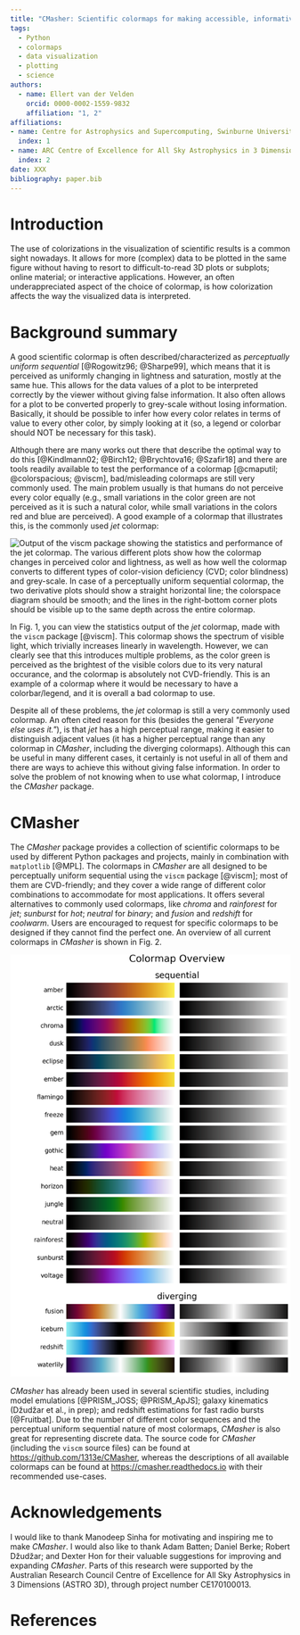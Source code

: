```yaml
---
title: "CMasher: Scientific colormaps for making accessible, informative and 'cmashing' plots"
tags:
  - Python
  - colormaps
  - data visualization
  - plotting
  - science
authors:
  - name: Ellert van der Velden
    orcid: 0000-0002-1559-9832
    affiliation: "1, 2"
affiliations:
- name: Centre for Astrophysics and Supercomputing, Swinburne University of Technology, PO Box 218, Hawthorn, VIC 3122, Australia
  index: 1
- name: ARC Centre of Excellence for All Sky Astrophysics in 3 Dimensions (ASTRO 3D)
  index: 2
date: XXX
bibliography: paper.bib
---
```


# Introduction

The use of colorizations in the visualization of scientific results is a common sight nowadays.
It allows for more (complex) data to be plotted in the same figure without having to resort to difficult-to-read 3D plots or subplots; online material; or interactive applications.
However, an often underappreciated aspect of the choice of colormap, is how colorization affects the way the visualized data is interpreted.


# Background summary

A good scientific colormap is often described/characterized as _perceptually uniform sequential_ [@Rogowitz96; @Sharpe99], which means that it is perceived as uniformly changing in lightness and saturation, mostly at the same hue.
This allows for the data values of a plot to be interpreted correctly by the viewer without giving false information.
It also often allows for a plot to be converted properly to grey-scale without losing information.
Basically, it should be possible to infer how every color relates in terms of value to every other color, by simply looking at it (so, a legend or colorbar should NOT be necessary for this task).

Although there are many works out there that describe the optimal way to do this [@Kindlmann02; @Birch12; @Brychtova16; @Szafir18] and there are tools readily available to test the performance of a colormap [@cmaputil; @colorspacious; @viscm], bad/misleading colormaps are still very commonly used.
The main problem usually is that humans do not perceive every color equally (e.g., small variations in the color green are not perceived as it is such a natural color, while small variations in the colors red and blue are perceived).
A good example of a colormap that illustrates this, is the commonly used *jet* colormap:

![Output of the ``viscm`` package showing the statistics and performance of the *jet* colormap. The various different plots show how the colormap changes in perceived color and lightness, as well as how well the colormap converts to different types of color-vision deficiency (CVD; color blindness) and grey-scale. In case of a perceptually uniform sequential colormap, the two derivative plots should show a straight horizontal line; the colorspace diagram should be smooth; and the lines in the right-bottom corner plots should be visible up to the same depth across the entire colormap.](https://raw.githubusercontent.com/1313e/CMasher/master/docs/source/user/images/jet_viscm.png)

In Fig. 1, you can view the statistics output of the *jet* colormap, made with the ``viscm`` package [@viscm].
This colormap shows the spectrum of visible light, which trivially increases linearly in wavelength.
However, we can clearly see that this introduces multiple problems, as the color green is perceived as the brightest of the visible colors due to its very natural occurance, and the colormap is absolutely not CVD-friendly.
This is an example of a colormap where it would be necessary to have a colorbar/legend, and it is overall a bad colormap to use.

Despite all of these problems, the *jet* colormap is still a very commonly used colormap.
An often cited reason for this (besides the general _"Everyone else uses it."_), is that *jet* has a high perceptual range, making it easier to distinguish adjacent values (it has a higher perceptual range than any colormap in *CMasher*, including the diverging colormaps).
Although this can be useful in many different cases, it certainly is not useful in all of them and there are ways to achieve this without giving false information.
In order to solve the problem of not knowing when to use what colormap, I introduce the *CMasher* package.


# CMasher

The *CMasher* package provides a collection of scientific colormaps to be used by different Python packages and projects, mainly in combination with ``matplotlib`` [@MPL].
The colormaps in *CMasher* are all designed to be perceptually uniform sequential using the ``viscm`` package [@viscm]; most of them are CVD-friendly; and they cover a wide range of different color combinations to accommodate for most applications.
It offers several alternatives to commonly used colormaps, like *chroma* and *rainforest* for *jet*; *sunburst* for *hot*; *neutral* for *binary*; and *fusion* and *redshift* for *coolwarm*.
Users are encouraged to request for specific colormaps to be designed if they cannot find the perfect one.
An overview of all current colormaps in *CMasher* is shown in Fig. 2.

![Overview of all current colormaps in *CMasher*.](https://raw.githubusercontent.com/1313e/CMasher/master/cmasher/colormaps/cmap_overview.png)

*CMasher* has already been used in several scientific studies, including model emulations [@PRISM_JOSS; @PRISM_ApJS]; galaxy kinematics (Džudžar et al., in prep); and redshift estimations for fast radio bursts [@Fruitbat].
Due to the number of different color sequences and the perceptual uniform sequential nature of most colormaps, *CMasher* is also great for representing discrete data.
The source code for *CMasher* (including the ``viscm`` source files) can be found at https://github.com/1313e/CMasher, whereas the descriptions of all available colormaps can be found at https://cmasher.readthedocs.io with their recommended use-cases.


# Acknowledgements

I would like to thank Manodeep Sinha for motivating and inspiring me to make *CMasher*.
I would also like to thank Adam Batten; Daniel Berke; Robert Džudžar; and Dexter Hon for their valuable suggestions for improving and expanding *CMasher*.
Parts of this research were supported by the Australian Research Council Centre of Excellence for All Sky Astrophysics in 3 Dimensions (ASTRO 3D), through project number CE170100013.


# References

